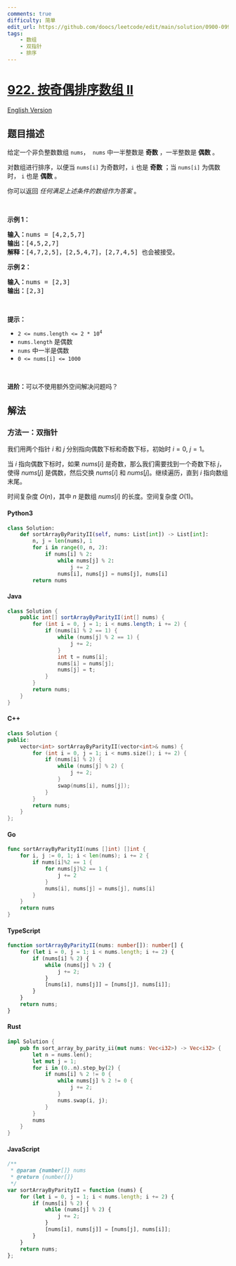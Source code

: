 ```yaml
---
comments: true
difficulty: 简单
edit_url: https://github.com/doocs/leetcode/edit/main/solution/0900-0999/0922.Sort%20Array%20By%20Parity%20II/README.md
tags:
    - 数组
    - 双指针
    - 排序
---
```


<!-- problem:start -->

# [922. 按奇偶排序数组 II](https://leetcode.cn/problems/sort-array-by-parity-ii)

[English Version](/solution/0900-0999/0922.Sort%20Array%20By%20Parity%20II/README_EN.md)

## 题目描述

<!-- description:start -->

<p>给定一个非负整数数组&nbsp;<code>nums</code>，&nbsp;&nbsp;<code>nums</code> 中一半整数是 <strong>奇数</strong> ，一半整数是 <strong>偶数</strong> 。</p>

<p>对数组进行排序，以便当&nbsp;<code>nums[i]</code> 为奇数时，<code>i</code>&nbsp;也是 <strong>奇数</strong> ；当&nbsp;<code>nums[i]</code>&nbsp;为偶数时， <code>i</code> 也是 <strong>偶数</strong> 。</p>

<p>你可以返回 <em>任何满足上述条件的数组作为答案</em> 。</p>

<p>&nbsp;</p>

<p><strong>示例 1：</strong></p>

<pre>
<strong>输入：</strong>nums = [4,2,5,7]
<strong>输出：</strong>[4,5,2,7]
<strong>解释：</strong>[4,7,2,5]，[2,5,4,7]，[2,7,4,5] 也会被接受。
</pre>

<p><strong>示例 2：</strong></p>

<pre>
<b>输入：</b>nums = [2,3]
<b>输出：</b>[2,3]
</pre>

<p>&nbsp;</p>

<p><strong>提示：</strong></p>

<ul>
	<li><code>2 &lt;= nums.length &lt;= 2 * 10<sup>4</sup></code></li>
	<li><code>nums.length</code>&nbsp;是偶数</li>
	<li><code>nums</code>&nbsp;中一半是偶数</li>
	<li><code>0 &lt;= nums[i] &lt;= 1000</code></li>
</ul>

<p>&nbsp;</p>

<p><strong>进阶：</strong>可以不使用额外空间解决问题吗？</p>

<!-- description:end -->

## 解法

<!-- solution:start -->

### 方法一：双指针

我们用两个指针 $i$ 和 $j$ 分别指向偶数下标和奇数下标，初始时 $i = 0$, $j = 1$。

当 $i$ 指向偶数下标时，如果 $\textit{nums}[i]$ 是奇数，那么我们需要找到一个奇数下标 $j$，使得 $\textit{nums}[j]$ 是偶数，然后交换 $\textit{nums}[i]$ 和 $\textit{nums}[j]$。继续遍历，直到 $i$ 指向数组末尾。

时间复杂度 $O(n)$，其中 $n$ 是数组 $\textit{nums}[i]$ 的长度。空间复杂度 $O(1)$。

<!-- tabs:start -->

#### Python3

```python
class Solution:
    def sortArrayByParityII(self, nums: List[int]) -> List[int]:
        n, j = len(nums), 1
        for i in range(0, n, 2):
            if nums[i] % 2:
                while nums[j] % 2:
                    j += 2
                nums[i], nums[j] = nums[j], nums[i]
        return nums
```

#### Java

```java
class Solution {
    public int[] sortArrayByParityII(int[] nums) {
        for (int i = 0, j = 1; i < nums.length; i += 2) {
            if (nums[i] % 2 == 1) {
                while (nums[j] % 2 == 1) {
                    j += 2;
                }
                int t = nums[i];
                nums[i] = nums[j];
                nums[j] = t;
            }
        }
        return nums;
    }
}
```

#### C++

```cpp
class Solution {
public:
    vector<int> sortArrayByParityII(vector<int>& nums) {
        for (int i = 0, j = 1; i < nums.size(); i += 2) {
            if (nums[i] % 2) {
                while (nums[j] % 2) {
                    j += 2;
                }
                swap(nums[i], nums[j]);
            }
        }
        return nums;
    }
};
```

#### Go

```go
func sortArrayByParityII(nums []int) []int {
	for i, j := 0, 1; i < len(nums); i += 2 {
		if nums[i]%2 == 1 {
			for nums[j]%2 == 1 {
				j += 2
			}
			nums[i], nums[j] = nums[j], nums[i]
		}
	}
	return nums
}
```

#### TypeScript

```ts
function sortArrayByParityII(nums: number[]): number[] {
    for (let i = 0, j = 1; i < nums.length; i += 2) {
        if (nums[i] % 2) {
            while (nums[j] % 2) {
                j += 2;
            }
            [nums[i], nums[j]] = [nums[j], nums[i]];
        }
    }
    return nums;
}
```

#### Rust

```rust
impl Solution {
    pub fn sort_array_by_parity_ii(mut nums: Vec<i32>) -> Vec<i32> {
        let n = nums.len();
        let mut j = 1;
        for i in (0..n).step_by(2) {
            if nums[i] % 2 != 0 {
                while nums[j] % 2 != 0 {
                    j += 2;
                }
                nums.swap(i, j);
            }
        }
        nums
    }
}
```

#### JavaScript

```js
/**
 * @param {number[]} nums
 * @return {number[]}
 */
var sortArrayByParityII = function (nums) {
    for (let i = 0, j = 1; i < nums.length; i += 2) {
        if (nums[i] % 2) {
            while (nums[j] % 2) {
                j += 2;
            }
            [nums[i], nums[j]] = [nums[j], nums[i]];
        }
    }
    return nums;
};
```

<!-- tabs:end -->

<!-- solution:end -->

<!-- problem:end -->

